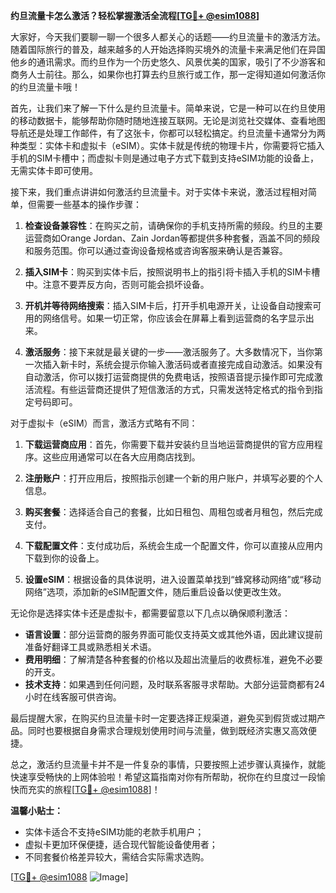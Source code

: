 **约旦流量卡怎么激活？轻松掌握激活全流程[[TG💪+ @esim1088](https://t.me/s/esim1088)]**

大家好，今天我们要聊一聊一个很多人都关心的话题——约旦流量卡的激活方法。随着国际旅行的普及，越来越多的人开始选择购买境外的流量卡来满足他们在异国他乡的通讯需求。而约旦作为一个历史悠久、风景优美的国家，吸引了不少游客和商务人士前往。那么，如果你也打算去约旦旅行或工作，那一定得知道如何激活你的约旦流量卡哦！

首先，让我们来了解一下什么是约旦流量卡。简单来说，它是一种可以在约旦使用的移动数据卡，能够帮助你随时随地连接互联网。无论是浏览社交媒体、查看地图导航还是处理工作邮件，有了这张卡，你都可以轻松搞定。约旦流量卡通常分为两种类型：实体卡和虚拟卡（eSIM）。实体卡就是传统的物理卡片，你需要将它插入手机的SIM卡槽中；而虚拟卡则是通过电子方式下载到支持eSIM功能的设备上，无需实体卡即可使用。

接下来，我们重点讲讲如何激活约旦流量卡。对于实体卡来说，激活过程相对简单，但需要一些基本的操作步骤：

1. **检查设备兼容性**：在购买之前，请确保你的手机支持所需的频段。约旦的主要运营商如Orange Jordan、Zain Jordan等都提供多种套餐，涵盖不同的频段和服务范围。你可以通过查询设备规格或咨询客服来确认是否兼容。

2. **插入SIM卡**：购买到实体卡后，按照说明书上的指引将卡插入手机的SIM卡槽中。注意不要弄反方向，否则可能会损坏设备。

3. **开机并等待网络搜索**：插入SIM卡后，打开手机电源开关，让设备自动搜索可用的网络信号。如果一切正常，你应该会在屏幕上看到运营商的名字显示出来。

4. **激活服务**：接下来就是最关键的一步——激活服务了。大多数情况下，当你第一次插入新卡时，系统会提示你输入激活码或者直接完成自动激活。如果没有自动激活，你可以拨打运营商提供的免费电话，按照语音提示操作即可完成激活流程。有些运营商还提供了短信激活的方式，只需发送特定格式的指令到指定号码即可。

对于虚拟卡（eSIM）而言，激活方式略有不同：

1. **下载运营商应用**：首先，你需要下载并安装约旦当地运营商提供的官方应用程序。这些应用通常可以在各大应用商店找到。

2. **注册账户**：打开应用后，按照指示创建一个新的用户账户，并填写必要的个人信息。

3. **购买套餐**：选择适合自己的套餐，比如日租包、周租包或者月租包，然后完成支付。

4. **下载配置文件**：支付成功后，系统会生成一个配置文件，你可以直接从应用内下载到你的设备上。

5. **设置eSIM**：根据设备的具体说明，进入设置菜单找到“蜂窝移动网络”或“移动网络”选项，添加新的eSIM配置文件，随后重启设备以使更改生效。

无论你是选择实体卡还是虚拟卡，都需要留意以下几点以确保顺利激活：

- **语言设置**：部分运营商的服务界面可能仅支持英文或其他外语，因此建议提前准备好翻译工具或熟悉相关术语。
- **费用明细**：了解清楚各种套餐的价格以及超出流量后的收费标准，避免不必要的开支。
- **技术支持**：如果遇到任何问题，及时联系客服寻求帮助。大部分运营商都有24小时在线客服可供咨询。

最后提醒大家，在购买约旦流量卡时一定要选择正规渠道，避免买到假货或过期产品。同时也要根据自身需求合理规划使用时间与流量，做到既经济实惠又高效便捷。

总之，激活约旦流量卡并不是一件复杂的事情，只要按照上述步骤认真操作，就能快速享受畅快的上网体验啦！希望这篇指南对你有所帮助，祝你在约旦度过一段愉快而充实的旅程[[TG💪+ @esim1088](https://t.me/s/esim1088)]！

**温馨小贴士：**
- 实体卡适合不支持eSIM功能的老款手机用户；
- 虚拟卡更加环保便捷，适合现代智能设备使用者；
- 不同套餐价格差异较大，需结合实际需求选购。

[[TG💪+ @esim1088](https://t.me/s/esim1088) ![Image](https://i.postimg.cc/4NQfJmqS/Snipaste-2025-05-13-00-14-12.png)]